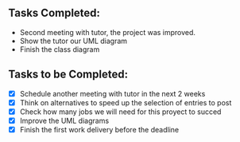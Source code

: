 ## Tasks Completed:
* Second meeting with tutor, the project was improved.
* Show the tutor our UML diagram 
* Finish the class diagram
## Tasks to be Completed:
- [X] Schedule another meeting with tutor in the next 2 weeks
- [X] Think on alternatives to speed up the selection of entries to post
- [X] Check how many jobs we will need for this proyect to succed
- [X] Improve the UML diagrams
- [X] Finish the first work delivery before the deadline
